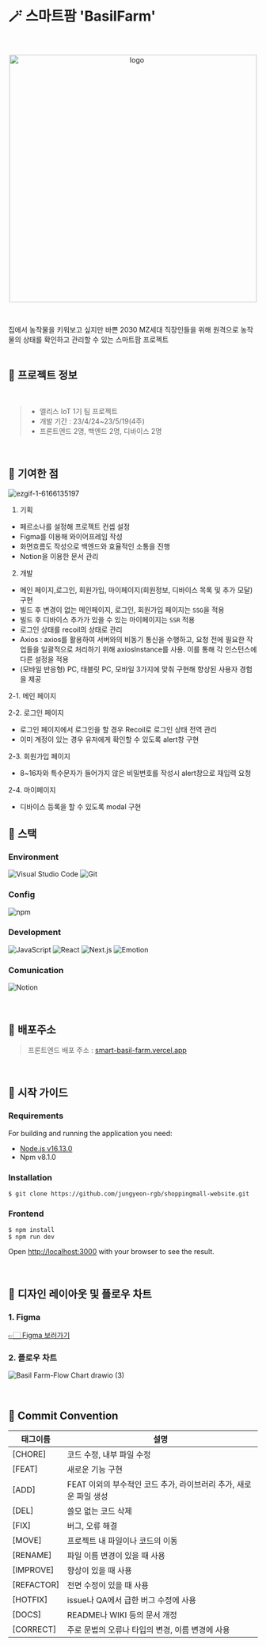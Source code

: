 # 🪄 스마트팜 'BasilFarm'


<br />
<p align="center"><img width="500" alt="logo" src="https://github.com/jungyeon-rgb/SmartBasilFarm/assets/119380048/3920979c-a231-4181-8714-c8ce03a8f5be"></p>
<br />

집에서 농작물을 키워보고 싶지만 바쁜 2030 MZ세대 직장인들을 위해 원격으로 농작물의 상태를 확인하고 관리할 수 있는 스마트팜 프로젝트
<br />
<br />

## 🦖 프로젝트 정보
<br />

> - 엘리스 IoT 1기 팀 프로젝트 <br />
> - 개발 기간 : 23/4/24~23/5/19(4주) <br />
> - 프론트엔드 2명, 백엔드 2명, 디바이스 2명 <br />


<br />

## 🦖 기여한 점

![ezgif-1-6166135197](https://github.com/jungyeon-rgb/SmartBasilFarm/assets/119380048/0e98520c-a621-4e48-a7e2-b19194e78418)

1. 기획
- 페르소나를 설정해 프로젝트 컨셉 설정
- Figma를 이용해 와이어프레임 작성
- 화면흐름도 작성으로 백엔드와 효율적인 소통을 진행
- Notion을 이용한 문서 관리

2. 개발
- 메인 페이지,로그인, 회원가입, 마이페이지(회원정보, 디바이스 목록 및 추가 모달) 구현
- 빌드 후 변경이 없는 메인페이지, 로그인, 회원가입 페이지는 `SSG`을 적용
- 빌드 후 디바이스 추가가 있을 수 있는 마이페이지는 `SSR` 적용
- 로그인 상태를 recoil의 상태로 관리
- Axios : axios를 활용하여 서버와의 비동기 통신을 수행하고, 요청 전에 필요한 작업들을 일괄적으로 처리하기 위해 axiosInstance를 사용. 이를 통해 각 인스턴스에 다른 설정을 적용
- (모바일 반응형) PC, 태블릿 PC, 모바일 3가지에 맞춰 구현해 향상된 사용자 경험을 제공

2-1. 메인 페이지

2-2. 로그인 페이지
- 로그인 페이지에서 로그인을 할 경우 Recoil로 로그인 상태 전역 관리
- 이미 계정이 있는 경우 유저에게 확인할 수 있도록 alert창 구현

2-3. 회원가입 페이지
- 8~16자와 특수문자가 들어가지 않은 비밀번호를 작성시 alert창으로 재입력 요청

2-4. 마이페이지
- 디바이스 등록을 할 수 있도록 modal 구현

## 🦖 스택
### Environment

![Visual Studio Code](https://img.shields.io/badge/Visual%20Studio%20Code-007ACC?style=for-the-badge&logo=Visual%20Studio%20Code&logoColor=white)
![Git](https://img.shields.io/badge/Git-F05032?style=for-the-badge&logo=Git&logoColor=white)

### Config

![npm](https://img.shields.io/badge/npm-CB3837?style=for-the-badge&logo=npm&logoColor=white)   

### Development

![JavaScript](https://img.shields.io/badge/JavaScript-F7DF1E?style=for-the-badge&logo=Javascript&logoColor=white)
![React](https://img.shields.io/badge/React-20232A?style=for-the-badge&logo=react&logoColor=61DAFB)
![Next.js](https://img.shields.io/badge/Next.js-000000?style=for-the-badge&logo=Next.js&logoColor=white)
![Emotion](https://img.shields.io/badge/Emotion-DB7093?style=for-the-badge&logo=Emotion&logoColor=white)

### Comunication

![Notion](https://img.shields.io/badge/Notion-000000?style=for-the-badge&logo=Notion&logoColor=white)

<br />

## 🦖 배포주소
> 프론트엔드 배포 주소 : [smart-basil-farm.vercel.app](smart-basil-farm.vercel.app) <br />
<br />

## 🦖 시작 가이드

### Requirements

For building and running the application you need:

- [Node.js v16.13.0](https://nodejs.org/en/blog/release/v16.13.0)
- Npm v8.1.0

### Installation

```
$ git clone https://github.com/jungyeon-rgb/shoppingmall-website.git
```

### Frontend

```
$ npm install
$ npm run dev
```

Open [http://localhost:3000](http://localhost:3000) with your browser to see the result.

<br />

## 🦖 디자인 레이아웃 및 플로우 차트

### 1. Figma

[👉🏻 Figma 보러가기](https://www.figma.com/embed?embed_host=notion&url=https%3A%2F%2Fwww.figma.com%2Ffile%2Fvpc6cgxrzFIsNXW8DFwlZs%2FIoT-%ED%94%84%EB%A1%9C%EC%A0%9D%ED%8A%B8%3Fnode-id%3D0%3A1%26t%3D1BicK3MmUEdjRGTV-1)

### 2. 플로우 차트

![Basil Farm-Flow Chart drawio (3)](https://github.com/jungyeon-rgb/SmartBasilFarm/assets/119380048/d78d1f48-aa50-4070-81c8-b48c51b0a630)


<br />

## 🦖 Commit Convention

| 태그이름   | 설명                                                              |
| ---------- | ----------------------------------------------------------------- |
| [CHORE]    | 코드 수정, 내부 파일 수정                                         |
| [FEAT]     | 새로운 기능 구현                                                  |
| [ADD]      | FEAT 이외의 부수적인 코드 추가, 라이브러리 추가, 새로운 파일 생성 |
| [DEL]      | 쓸모 없는 코드 삭제                                               |
| [FIX]      | 버그, 오류 해결                                                   |
| [MOVE]     | 프로젝트 내 파일이나 코드의 이동                                  |
| [RENAME]   | 파일 이름 변경이 있을 때 사용                                     |
| [IMPROVE]  | 향상이 있을 때 사용                                               |
| [REFACTOR] | 전면 수정이 있을 때 사용                                          |
| [HOTFIX]   | issue나 QA에서 급한 버그 수정에 사용                              |
| [DOCS]     | README나 WIKI 등의 문서 개정                                      |
| [CORRECT]  | 주로 문법의 오류나 타입의 변경, 이름 변경에 사용                  |
